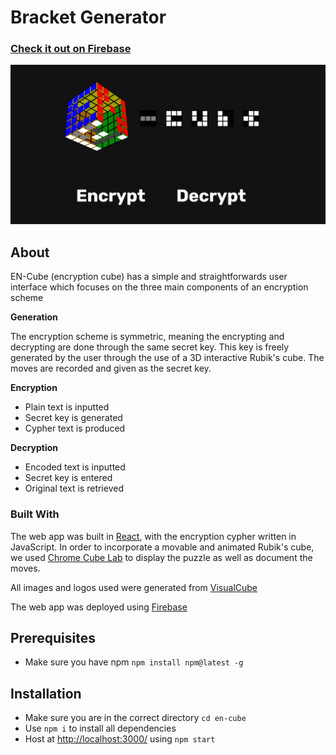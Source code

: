 # Bracket Generator

### [Check it out on Firebase](https://en-cube.web.app/)

[![Website Screenshot](homepage.png)](https://en-cube.web.app/)

## About

EN-Cube (encryption cube) has a simple and straightforwards user interface which focuses on the three main components of an encryption scheme

**Generation**

The encryption scheme is symmetric, meaning the encrypting and decrypting are done through the same secret key. This key is freely generated by the user through the use of a 3D interactive Rubik's cube. The moves are recorded and given as the secret key.

**Encryption**
- Plain text is inputted
- Secret key is generated
- Cypher text is produced

**Decryption**
- Encoded text is inputted
- Secret key is entered
- Original text is retrieved

### Built With

The web app was built in [React](https://reactjs.org/), with the encryption cypher written in JavaScript. In order to incorporate a movable and animated Rubik's cube, we used [Chrome Cube Lab](https://www.chrome.com/cubelab) to display the puzzle as well as document the moves.

All images and logos used were generated from [VisualCube](https://cube.rider.biz/visualcube.php)

The web app was deployed using [Firebase](https://firebase.google.com/)

## Prerequisites

- Make sure you have npm
  `npm install npm@latest -g`

## Installation
- Make sure you are in the correct directory `cd en-cube`
- Use `npm i` to install all dependencies
- Host at [http://localhost:3000/](http://localhost:3000/) using `npm start`
